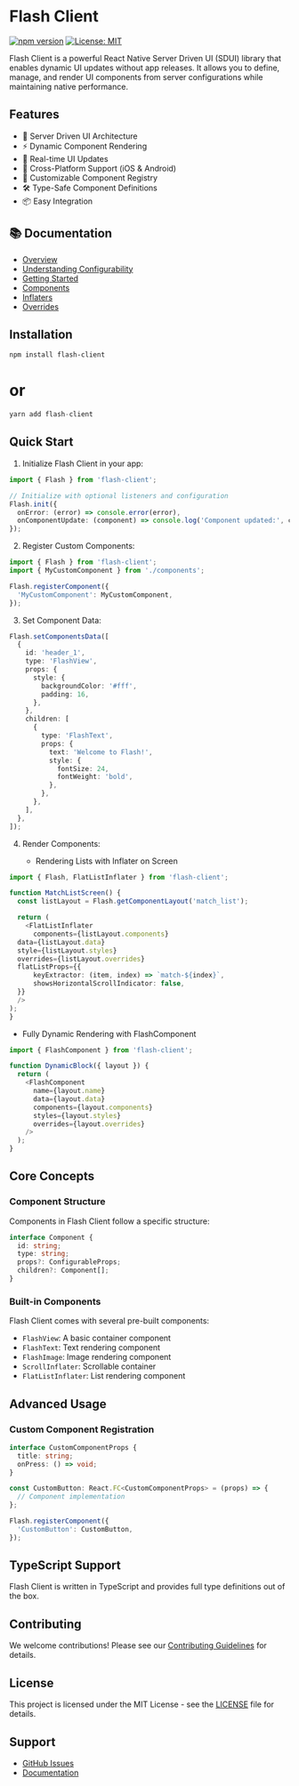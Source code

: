 # Flash Client

[![npm version](https://badge.fury.io/js/flash-client.svg)](https://badge.fury.io/js/flash-client)
[![License: MIT](https://img.shields.io/badge/License-MIT-yellow.svg)](https://opensource.org/licenses/MIT)

Flash Client is a powerful React Native Server Driven UI (SDUI) library that enables dynamic UI updates without app releases. It allows you to define, manage, and render UI components from server configurations while maintaining native performance.

## Features

- 🚀 Server Driven UI Architecture
- ⚡️ Dynamic Component Rendering
- 🔄 Real-time UI Updates
- 📱 Cross-Platform Support (iOS & Android)
- 🎨 Customizable Component Registry
- 🛠 Type-Safe Component Definitions
- 📦 Easy Integration

## 📚 Documentation

- [Overview](https://app.gitbook.com/o/4LSU9ku5mbRRmXIp618W/s/x2629G9neeISCbDa2iUD/development/overview)
- [Understanding Configurability](https://app.gitbook.com/o/4LSU9ku5mbRRmXIp618W/s/x2629G9neeISCbDa2iUD/understanding-configurability)
- [Getting Started](https://app.gitbook.com/o/4LSU9ku5mbRRmXIp618W/s/x2629G9neeISCbDa2iUD/getting-started)
- [Components](https://app.gitbook.com/o/4LSU9ku5mbRRmXIp618W/s/x2629G9neeISCbDa2iUD/getting-started/components)
- [Inflaters](https://app.gitbook.com/o/4LSU9ku5mbRRmXIp618W/s/x2629G9neeISCbDa2iUD/getting-started/inflaters)
- [Overrides](https://app.gitbook.com/o/4LSU9ku5mbRRmXIp618W/s/x2629G9neeISCbDa2iUD/getting-started/overrides)


## Installation

```bash
npm install flash-client
```
# or
```typescript
yarn add flash-client
```

## Quick Start

1. Initialize Flash Client in your app:

```typescript
import { Flash } from 'flash-client';

// Initialize with optional listeners and configuration
Flash.init({
  onError: (error) => console.error(error),
  onComponentUpdate: (component) => console.log('Component updated:', component),
});
```

2. Register Custom Components:

```typescript
import { Flash } from 'flash-client';
import { MyCustomComponent } from './components';

Flash.registerComponent({
  'MyCustomComponent': MyCustomComponent,
});
```

3. Set Component Data:

```typescript
Flash.setComponentsData([
  {
    id: 'header_1',
    type: 'FlashView',
    props: {
      style: {
        backgroundColor: '#fff',
        padding: 16,
      },
    },
    children: [
      {
        type: 'FlashText',
        props: {
          text: 'Welcome to Flash!',
          style: {
            fontSize: 24,
            fontWeight: 'bold',
          },
        },
      },
    ],
  },
]);
```

4. Render Components:

   - Rendering Lists with Inflater on Screen
```typescript
import { Flash, FlatListInflater } from 'flash-client';

function MatchListScreen() {
  const listLayout = Flash.getComponentLayout('match_list');

  return (
    <FlatListInflater
      components={listLayout.components}
  data={listLayout.data}
  style={listLayout.styles}
  overrides={listLayout.overrides}
  flatListProps={{
      keyExtractor: (item, index) => `match-${index}`,
      showsHorizontalScrollIndicator: false,
  }}
  />
);
}
```
  - Fully Dynamic Rendering with FlashComponent
```typescript
import { FlashComponent } from 'flash-client';

function DynamicBlock({ layout }) {
  return (
    <FlashComponent
      name={layout.name}
      data={layout.data}
      components={layout.components}
      styles={layout.styles}
      overrides={layout.overrides}
    />
  );
}
```

## Core Concepts

### Component Structure

Components in Flash Client follow a specific structure:

```typescript
interface Component {
  id: string;
  type: string;
  props?: ConfigurableProps;
  children?: Component[];
}
```

### Built-in Components

Flash Client comes with several pre-built components:

- `FlashView`: A basic container component
- `FlashText`: Text rendering component
- `FlashImage`: Image rendering component
- `ScrollInflater`: Scrollable container
- `FlatListInflater`: List rendering component

## Advanced Usage

### Custom Component Registration

```typescript
interface CustomComponentProps {
  title: string;
  onPress: () => void;
}

const CustomButton: React.FC<CustomComponentProps> = (props) => {
  // Component implementation
};

Flash.registerComponent({
  'CustomButton': CustomButton,
});
```

## TypeScript Support

Flash Client is written in TypeScript and provides full type definitions out of the box.

## Contributing

We welcome contributions! Please see our [Contributing Guidelines](CONTRIBUTING.md) for details.

## License

This project is licensed under the MIT License - see the [LICENSE](LICENSE) file for details.

## Support

- [GitHub Issues](https://github.com/dream-sports-labs/flash-client/issues)
- [Documentation](https://app.gitbook.com/o/4LSU9ku5mbRRmXIp618W/s/x2629G9neeISCbDa2iUD/development/overview)

